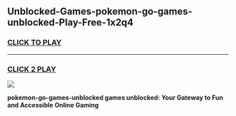 
## Unblocked-Games-pokemon-go-games-unblocked-Play-Free-1x2q4
<h3>
<a href="https://premium76.site?title=pokemon-go-games-unblocked&ref=10A">CLICK TO PLAY</a></h3>
<hr>

<h3>
<a href="https://premium76.site?title=pokemon-go-games-unblocked&ref=10A">CLICK 2 PLAY</a>
  
</h3>

<a href="https://premium76.site?title=pokemon-go-games-unblocked&ref=10A"><img src="https://clearcache.store/games.png"></a>


**pokemon-go-games-unblocked games unblocked: Your Gateway to Fun and Accessible Online Gaming**
